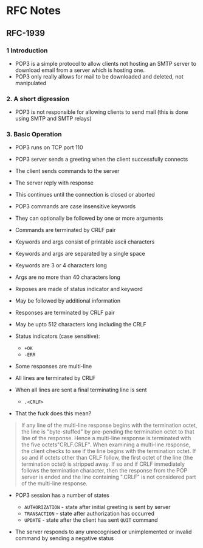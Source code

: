 # RFC Notes

## RFC-1939

### 1 Introduction

- POP3 is a simple protocol to allow clients not hosting an SMTP server to download email from a server which is hosting one.
- POP3 only really allows for mail to be downloaded and deleted, not manipulated

### 2. A short digression

- POP3 is not responsible for allowing clients to send mail (this is done using SMTP and SMTP relays)

### 3. Basic Operation

- POP3 runs on TCP port 110
- POP3 server sends a greeting when the client successfully connects
- The client sends commands to the server
- The server reply with response
- This continues until the connection is closed or aborted

- POP3 commands are case insensitive keywords
- They can optionally be followed by one or more arguments
- Commands are terminated by CRLF pair
- Keywords and args consist of printable ascii characters
- Keywords and args are separated by a single space
- Keywords are 3 or 4 characters long 
- Args are no more than 40 characters long

- Reposes are made of status indicator and keyword
- May be followed by additional information
- Responses are terminated by CRLF pair
- May be upto 512 characters long including the CRLF
- Status indicators (case sensitive):
    - `+OK`
    - `-ERR`
- Some responses are multi-line
- All lines are terminated by CRLF
- When all lines are sent a final terminating line is sent
    - `.<CRLF>`
- That the fuck does this mean?
> If any line of the multi-line response begins with the termination octet, the line is "byte-stuffed" by pre-pending the termination octet to that line of the response.
> Hence a multi-line response is terminated with the five octets"CRLF.CRLF".
> When examining a multi-line response, the client checks to see if the line begins with the termination octet.
> If so and if octets other than CRLF follow, the first octet of the line (the termination octet) is stripped away.
> If so and if CRLF immediately follows the termination character, then the response from the POP server is ended and the line containing ".CRLF" is not considered part of the multi-line response.

- POP3 session has a number of states
    - `AUTHORIZATION` - state after initial greeting is sent by server
    - `TRANSACTION` - state after authorization has occurred
    - `UPDATE` - state after the client has sent `QUIT` command
 
- The server responds to any unrecognised or unimplemented or invalid command by sending a negative status
